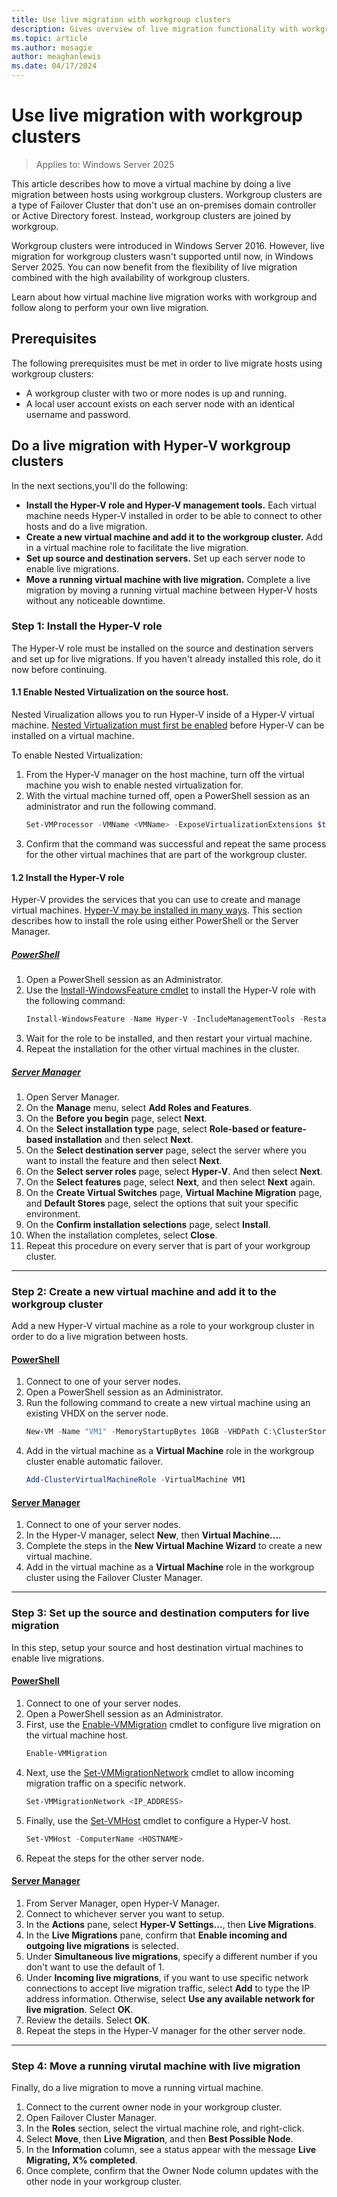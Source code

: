 ```yaml
---
title: Use live migration with workgroup clusters
description: Gives overview of live migration functionality with workgroup clusters in Windows Server 2025.
ms.topic: article
ms.author: mosagie
author: meaghanlewis
ms.date: 04/17/2024
---
```


# Use live migration with workgroup clusters

>Applies to: Windows Server 2025

This article describes how to move a virtual machine by doing a live migration between hosts using workgroup clusters. Workgroup clusters are a type of Failover Cluster that don't use an on-premises domain controller or Active Directory forest. Instead, workgroup clusters are joined by workgroup.

Workgroup clusters were introduced in Windows Server 2016. However, live migration for workgroup clusters wasn't supported until now, in Windows Server 2025. You can now benefit from the flexibility of live migration combined with the high availability of workgroup clusters.

Learn about how virtual machine live migration works with workgroup and follow along to perform your own live migration.

## Prerequisites

The following prerequisites must be met in order to live migrate hosts using workgroup clusters:

- A workgroup cluster with two or more nodes is up and running.
- A local user account exists on each server node with an identical username and password.

## Do a live migration with Hyper-V workgroup clusters

In the next sections,you'll do the following:

- **Install the Hyper-V role and Hyper-V management tools.** Each virtual machine needs Hyper-V installed in order to be able to connect to other hosts and do a live migration.
- **Create a new virtual machine and add it to the workgroup cluster.** Add in a virtual machine role to facilitate the live migration.
- **Set up source and destination servers.** Set up each server node to enable live migrations.
- **Move a running virtual machine with live migration.** Complete a live migration by moving a running virtual machine between Hyper-V hosts without any noticeable downtime.


### Step 1: Install the Hyper-V role

The Hyper-V role must be installed on the source and destination servers and set up for live migrations. If you haven't already installed this role, do it now before continuing.

#### 1.1 Enable Nested Virtualization on the source host.

Nested Virualization allows you to run Hyper-V inside of a Hyper-V virtual machine. [Nested Virtualization must first be enabled](/virtualization/hyper-v-on-windows/user-guide/enable-nested-virtualization) before Hyper-V can be installed on a virtual machine.

To enable Nested Virtualization:

1. From the Hyper-V manager on the host machine, turn off the virtual machine you wish to enable nested virtualization for.
1. With the virtual machine turned off, open a PowerShell session as an administrator and run the following command.
    ```powershell
    Set-VMProcessor -VMName <VMName> -ExposeVirtualizationExtensions $true
    ```
1. Confirm that the command was successful and repeat the same process for the other virtual machines that are part of the workgroup cluster.

#### 1.2 Install the Hyper-V role

Hyper-V provides the services that you can use to create and manage virtual machines. [Hyper-V may be installed in many ways](/windows-server/virtualization/hyper-v/get-started/install-the-hyper-v-role-on-windows-server). This section describes how to install the role using either PowerShell or the Server Manager.

##### [PowerShell](#tab/powershell)

1. Open a PowerShell session as an Administrator.
1. Use the [Install-WindowsFeature cmdlet](/powershell/module/servermanager/install-windowsfeature) to install the Hyper-V role with the following command:
    ```powershell
    Install-WindowsFeature -Name Hyper-V -IncludeManagementTools -Restart
    ```
1. Wait for the role to be installed, and then restart your virtual machine.
1. Repeat the installation for the other virtual machines in the cluster.

##### [Server Manager](#tab/server-manager)

1. Open Server Manager.
1. On the **Manage** menu, select **Add Roles and Features**.
1. On the **Before you begin** page, select **Next**.
1. On the **Select installation type** page, select **Role-based or feature-based installation** and then select **Next**.
1. On the **Select destination server** page, select the server where you want to install the feature and then select **Next**.
1. On the **Select server roles** page, select **Hyper-V**. And then select **Next**.
1. On the **Select features** page, select **Next**, and then select **Next** again.
1. On the **Create Virtual Switches** page, **Virtual Machine Migration** page, and **Default Stores** page, select the options that suit your specific environment.
1. On the **Confirm installation selections** page, select **Install**.
1. When the installation completes, select **Close**.
1. Repeat this procedure on every server that is part of your workgroup cluster.

---

### Step 2: Create a new virtual machine and add it to the workgroup cluster

Add a new Hyper-V virtual machine as a role to your workgroup cluster in order to do a live migration between hosts.

#### [PowerShell](#tab/powershell)

1. Connect to one of your server nodes.
1. Open a PowerShell session as an Administrator.
1. Run the following command to create a new virtual machine using an existing VHDX on the server node.
    ```powershell
    New-VM -Name "VM1" -MemoryStartupBytes 10GB -VHDPath C:\ClusterStorage\VDisk01\WS2025Datacenter.vhdx
    ```
1. Add in the virtual machine as a **Virtual Machine** role in the workgroup cluster enable automatic failover.
    ```powershell
    Add-ClusterVirtualMachineRole -VirtualMachine VM1
    ```

#### [Server Manager](#tab/server-manager)

1. Connect to one of your server nodes.
1. In the Hyper-V manager, select **New**, then  **Virtual Machine...**.
1. Complete the steps in the **New Virtual Machine Wizard** to create a new virtual machine.
1. Add in the virtual machine as a **Virtual Machine** role in the workgroup cluster using the Failover Cluster Manager.

---

### Step 3: Set up the source and destination computers for live migration

In this step, setup your source and host destination virtual machines to enable live migrations.

#### [PowerShell](#tab/powershell)

1. Connect to one of your server nodes.
1. Open a PowerShell session as an Administrator.
1. First, use the [Enable-VMMigration](/powershell/module/hyper-v/enable-vmmigration) cmdlet to configure live migration on the virtual machine host.
    ```powershell
    Enable-VMMigration
    ```
1. Next, use the [Set-VMMigrationNetwork](/powershell/module/hyper-v/set-vmmigrationnetwork) cmdlet to allow incoming migration traffic on a specific network.
    ```powershell
    Set-VMMigrationNetwork <IP_ADDRESS>
    ```
1. Finally, use the [Set-VMHost](/powershell/module/hyper-v/set-vmhost) cmdlet to configure a Hyper-V host.
    ```powershell
    Set-VMHost -ComputerName <HOSTNAME>
    ```
1. Repeat the steps for the other server node.

#### [Server Manager](#tab/server-manager)

1. From Server Manager, open Hyper-V Manager.
1. Connect to whichever server you want to setup.
1. In the **Actions** pane, select **Hyper-V Settings...**, then **Live Migrations**.
1. In the **Live Migrations** pane, confirm that **Enable incoming and outgoing live migrations** is selected.
1. Under **Simultaneous live migrations**, specify a different number if you don't want to use the default of 1.
1. Under **Incoming live migrations**, if you want to use specific network connections to accept live migration traffic, select **Add** to type the IP address information. Otherwise, select **Use any available network for live migration**. Select **OK**.
1. Review the details. Select **OK**.
1. Repeat the steps in the Hyper-V manager for the other server node.

---

### Step 4: Move a running virutal machine with live migration

Finally, do a live migration to move a running virtual machine.
 
1. Connect to the current owner node in your workgroup cluster.
1. Open Failover Cluster Manager.
1. In the **Roles** section, select the virtual machine role, and right-click.
1. Select **Move**, then **Live Migration**, and then **Best Possible Node**.
1. In the **Information** column, see a status appear with the message **Live Migrating, X% completed**.
1. Once complete, confirm that the Owner Node column updates with the other node in your workgroup cluster.
